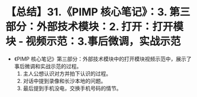 # 【总结】31.《PIMP 核心笔记》：3. 第三部分：外部技术模块：2. 打开：打开模块 - 视频示范：3.事后微调，实战示范

-   《PIMP 核心笔记》第三部分：外部技术模块中的打开模块视频示范中，展示了事后微调和实战示范的过程。
    1.  主人公想认识对方并拍下认识的过程。
    2.  对话中提到录像和长沙本地的问题。
    3.  最后提到手机没电，交换手机号码的情节。